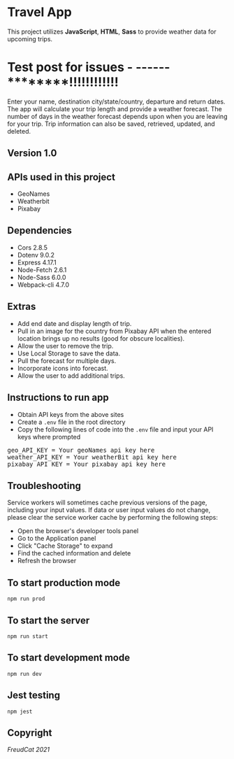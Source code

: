 # Travel App
This project utilizes **JavaScript**, **HTML**, **Sass** to provide weather data for upcoming trips. 

# Test post for issues - ------********!!!!!!!!!!!!


Enter your name, destination city/state/country, departure and return dates. The app will calculate your trip length and provide a weather forecast. The number of days in the weather forecast depends upon when you are leaving for your trip. Trip information can also be saved, retrieved, updated, and deleted.

## Version 1.0

## APIs used in this project 
- GeoNames 
- Weatherbit
- Pixabay

## Dependencies
- Cors 2.8.5
- Dotenv 9.0.2
- Express 4.17.1
- Node-Fetch 2.6.1
- Node-Sass 6.0.0
- Webpack-cli 4.7.0

## Extras 
- Add end date and display length of trip.
- Pull in an image for the country from Pixabay API when the entered location brings up no results (good for obscure localities). 
- Allow the user to remove the trip.
- Use Local Storage to save the data. 
- Pull the forecast for multiple days.
- Incorporate icons into forecast. 
- Allow the user to add additional trips. 

## Instructions to run app 
- Obtain API keys from the above sites 
- Create a `.env` file in the root directory 
- Copy the following lines of code into the `.env` file and input your API keys where prompted

<pre>
geo_API_KEY = Your geoNames api key here
weather_API_KEY = Your weatherBit api key here
pixabay_API_KEY = Your pixabay api key here
</pre>

## Troubleshooting
Service workers will sometimes cache previous versions of the page, including your input values. If data or user input values do not change, please clear the service worker cache by performing the following steps: 
- Open the browser's developer tools panel
- Go to the Application panel 
- Click "Cache Storage" to expand 
- Find the cached information and delete 
- Refresh the browser

## To start production mode  
    npm run prod

## To start the server 
    npm run start

## To start development mode  
    npm run dev

## Jest testing 
    npm jest

## Copyright
_FreudCat 2021_
